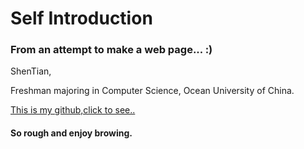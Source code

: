 <!DOCTYPE HTML>
<html>
<body>

<body background="https://wx2.sinaimg.cn/large/006nnOhGly1fxibbe9hqkj30xc0irdh4.jpg">
<h1>Self  Introduction </h1>
<h3>From an attempt to make a web page... :)</h3>

<p>ShenTian, </p>
<p>Freshman majoring in Computer Science, Ocean University of China.</p> 
<a href="https://github.com/FuYangPan"> This is my github,click to see..</a>

<h4> So rough and enjoy browing.</h4>
</body>
</html>
